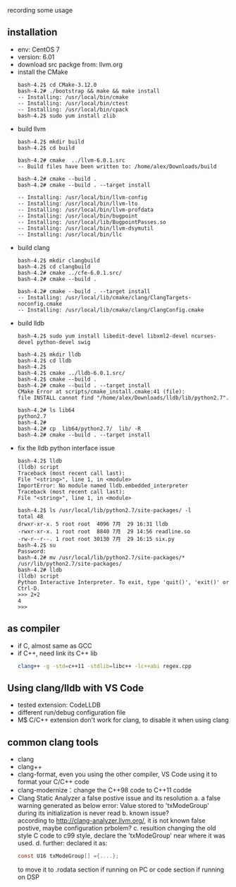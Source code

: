 recording some usage

## installation
* env: CentOS 7
* version: 6.01
* download src packge from: llvm.org
* install the CMake
    ```
    bash-4.2$ cd CMake-3.12.0
    bash-4.2# ./bootstrap && make && make install
    -- Installing: /usr/local/bin/cmake
    -- Installing: /usr/local/bin/ctest
    -- Installing: /usr/local/bin/cpack
    bash-4.2$ sudo yum install zlib
    ```    
* build llvm
    ```
    bash-4.2$ mkdir build
    bash-4.2$ cd build

    bash-4.2# cmake  ../llvm-6.0.1.src
    -- Build files have been written to: /home/alex/Downloads/build

    bash-4.2# cmake --build .
    bash-4.2# cmake --build . --target install

    -- Installing: /usr/local/bin/llvm-config
    -- Installing: /usr/local/bin/llvm-lto
    -- Installing: /usr/local/bin/llvm-profdata
    -- Installing: /usr/local/bin/bugpoint
    -- Installing: /usr/local/lib/BugpointPasses.so
    -- Installing: /usr/local/bin/llvm-dsymutil
    -- Installing: /usr/local/bin/llc  
    ```
* build clang
    ```
    bash-4.2$ mkdir clangbuild
    bash-4.2$ cd clangbuild
    bash-4.2# cmake ../cfe-6.0.1.src/
    bash-4.2# cmake --build .

    bash-4.2# cmake --build . --target install
    -- Installing: /usr/local/lib/cmake/clang/ClangTargets-noconfig.cmake
    -- Installing: /usr/local/lib/cmake/clang/ClangConfig.cmake
    ```
* build lldb
    ```    
    bash-4.2$ sudo yum install libedit-devel libxml2-devel ncurses-devel python-devel swig

    bash-4.2$ mkdir lldb
    bash-4.2$ cd lldb
    bash-4.2$ 
    bash-4.2$ cmake ../lldb-6.0.1.src/
    bash-4.2$ cmake --build .
    bash-4.2# cmake --build . --target install
    CMake Error at scripts/cmake_install.cmake:41 (file):
    file INSTALL cannot find "/home/alex/Downloads/lldb/lib/python2.7".

    bash-4.2# ls lib64
    python2.7
    bash-4.2# 
    bash-4.2# cp  lib64/python2.7/  lib/ -R
    bash-4.2# cmake --build . --target install
    ```    
* fix the lldb python interface issue
    ```    
    bash-4.2$ lldb
    (lldb) script
    Traceback (most recent call last):
    File "<string>", line 1, in <module>
    ImportError: No module named lldb.embedded_interpreter
    Traceback (most recent call last):
    File "<string>", line 1, in <module> 

    bash-4.2$ ls /usr/local/lib/python2.7/site-packages/ -l
    total 48
    drwxr-xr-x. 5 root root  4096 7月  29 16:31 lldb
    -rwxr-xr-x. 1 root root  8840 7月  29 14:56 readline.so
    -rw-r--r--. 1 root root 30130 7月  29 16:15 six.py
    bash-4.2$ su 
    Password: 
    bash-4.2# mv /usr/local/lib/python2.7/site-packages/* /usr/lib/python2.7/site-packages/ 
    bash-4.2# lldb
    (lldb) script
    Python Interactive Interpreter. To exit, type 'quit()', 'exit()' or Ctrl-D.
    >>> 2+2
    4
    >>> 
    ```
## as compiler
* if C, almost same as GCC
* if C++, need link its C++ lib
    ```bash
    clang++ -g -std=c++11 -stdlib=libc++ -lc++abi regex.cpp
    ```
   
## Using clang/lldb with VS Code
* tested extension: CodeLLDB
* different run/debug configuration file
* M$ C/C++ extension don't work for clang, to disable it when using clang


## common clang tools
* clang
* clang++
* clang-format, even you using the other compiler, VS Code using it to format your C/C++ code
* clang-modernize：change the C++98 code to C++11 codde
* Clang Static Analyzer
    a false postive issue and its resolution
    a. a false warning generated as below
    error: Value stored to 'txModeGroup' during its initialization is never read 
    b. known issue?  
    according to http://clang-analyzer.llvm.org/,  it is not known false postive, maybe configuration prbolem?
    c. resultion
    changing the old style C code to c99 style, declare the 'txModeGroup' near where it was used.
    d. further:
    declared it as:
    ```c
 	const U16 txModeGroup[] ={....};
     ```
    to move it to .rodata section if running on PC or code section if running on DSP
    